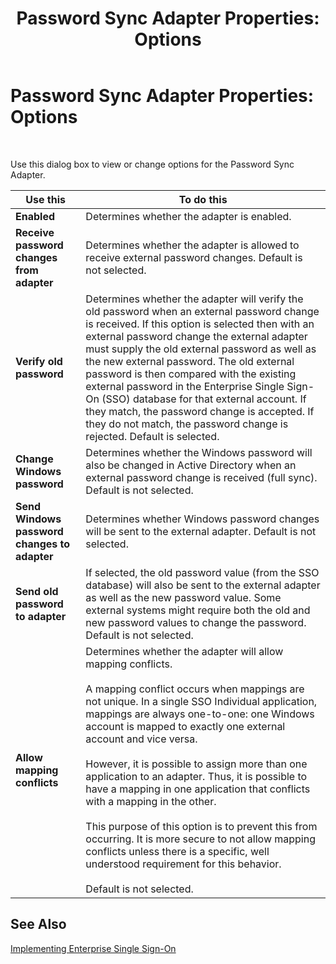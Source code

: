 ﻿---
title: 'Password Sync Adapter Properties: Options'
TOCTitle: 'Password Sync Adapter Properties: Options'
ms:assetid: 5ae65a82-cc7b-46ff-a2be-f138e7e8992e
ms:mtpsurl: https://msdn.microsoft.com/en-us/library/Aa560328(v=BTS.80)
ms:contentKeyID: 51528277
ms.date: 08/30/2017
mtps_version: v=BTS.80
f1_keywords:
- bts10.esso.pws.properties.options
---

# Password Sync Adapter Properties: Options

 

Use this dialog box to view or change options for the Password Sync Adapter.

<table>
<thead>
<tr class="header">
<th>Use this</th>
<th>To do this</th>
</tr>
</thead>
<tbody>
<tr class="odd">
<td><strong>Enabled</strong></td>
<td>Determines whether the adapter is enabled.</td>
</tr>
<tr class="even">
<td><strong>Receive password changes from adapter</strong></td>
<td>Determines whether the adapter is allowed to receive external password changes. Default is not selected.</td>
</tr>
<tr class="odd">
<td><strong>Verify old password</strong></td>
<td>Determines whether the adapter will verify the old password when an external password change is received. If this option is selected then with an external password change the external adapter must supply the old external password as well as the new external password. The old external password is then compared with the existing external password in the Enterprise Single Sign-On (SSO) database for that external account. If they match, the password change is accepted. If they do not match, the password change is rejected. Default is selected.</td>
</tr>
<tr class="even">
<td><strong>Change Windows password</strong></td>
<td>Determines whether the Windows password will also be changed in Active Directory when an external password change is received (full sync). Default is not selected.</td>
</tr>
<tr class="odd">
<td><strong>Send Windows password changes to adapter</strong></td>
<td>Determines whether Windows password changes will be sent to the external adapter. Default is not selected.</td>
</tr>
<tr class="even">
<td><strong>Send old password to adapter</strong></td>
<td>If selected, the old password value (from the SSO database) will also be sent to the external adapter as well as the new password value. Some external systems might require both the old and new password values to change the password. Default is not selected.</td>
</tr>
<tr class="odd">
<td><strong>Allow mapping conflicts</strong></td>
<td>Determines whether the adapter will allow mapping conflicts.<br />
<br />
A mapping conflict occurs when mappings are not unique. In a single SSO Individual application, mappings are always one-to-one: one Windows account is mapped to exactly one external account and vice versa.<br />
<br />
However, it is possible to assign more than one application to an adapter. Thus, it is possible to have a mapping in one application that conflicts with a mapping in the other.<br />
<br />
This purpose of this option is to prevent this from occurring. It is more secure to not allow mapping conflicts unless there is a specific, well understood requirement for this behavior.<br />
<br />
Default is not selected.</td>
</tr>
</tbody>
</table>


## See Also

[Implementing Enterprise Single Sign-On](https://msdn.microsoft.com/en-us/library/aa558712\(v=bts.80\))

